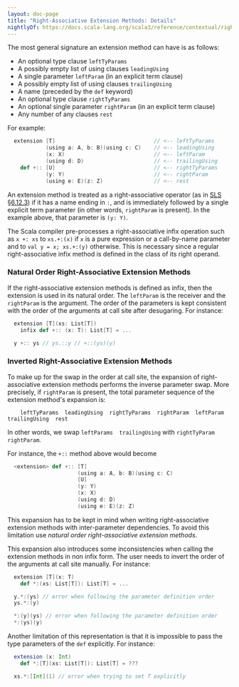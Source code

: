 ```yaml
---
layout: doc-page
title: "Right-Associative Extension Methods: Details"
nightlyOf: https://docs.scala-lang.org/scala3/reference/contextual/right-associative-extension-methods.html
---
```


<!-- In case the names of the clauses are modified, also modify them in ClassLikeSupport, Desugar, and RefinedPrinter -->

The most general signature an extension method can have is as follows:
  - An optional type clause `leftTyParams`
  - A possibly empty list of using clauses `leadingUsing`
  - A single parameter `leftParam` (in an explicit term clause)
  - A possibly empty list of using clauses `trailingUsing`
  - A name (preceded by the `def` keyword)
  - An optional type clause `rightTyParams`
  - An optional single parameter `rightParam` (in an explicit term clause)
  - Any number of any clauses `rest`

For example:

```scala
  extension [T]                               // <-- leftTyParams
            (using a: A, b: B)(using c: C)    // <-- leadingUsing
            (x: X)                            // <-- leftParam
            (using d: D)                      // <-- trailingUsing
    def +:: [U]                               // <-- rightTyParams
            (y: Y)                            // <-- rightParam
            (using e: E)(z: Z)                // <-- rest
```


An extension method is treated as a right-associative operator
(as in [SLS §6.12.3](https://www.scala-lang.org/files/archive/spec/2.13/06-expressions.html#infix-operations))
if it has a name ending in `:`, and is immediately followed by a
single explicit term parameter (in other words, `rightParam` is present). In the example above, that parameter is `(y: Y)`.

The Scala compiler pre-processes a right-associative infix operation such as `x +: xs`
to `xs.+:(x)` if `x` is a pure expression or a call-by-name parameter and to `val y = x; xs.+:(y)` otherwise. This is necessary since a regular right-associative infix method
is defined in the class of its right operand.

### Natural Order Right-Associative Extension Methods
If the right-associative extension methods is defined as infix, then the extension is used in its natural order. The `leftParam` is the receiver and
the `rightParam` is the argument. The order of the parameters is kept consistent with the order of the arguments at call site after desugaring.
For instance:

```scala
  extension [T](xs: List[T])
    infix def +:: (x: T): List[T] = ...

  y +:: ys // ys.::y // +::(ys)(y)
```

### Inverted Right-Associative Extension Methods
To make up for the swap in the order at call site,
the expansion of right-associative extension methods performs the inverse parameter swap. More precisely, if `rightParam` is present, the total parameter sequence
of the extension method's expansion is:

```
    leftTyParams  leadingUsing  rightTyParams  rightParam  leftParam  trailingUsing  rest
```

In other words, we swap `leftParams  trailingUsing` with `rightTyParam  rightParam`.

For instance, the `+::` method above would become

```scala
  <extension> def +:: [T]
                      (using a: A, b: B)(using c: C)
                      [U]
                      (y: Y)
                      (x: X)
                      (using d: D)
                      (using e: E)(z: Z)
```

This expansion has to be kept in mind when writing right-associative extension
methods with inter-parameter dependencies. To avoid this limitation use _natural order right-associative extension methods_.

This expansion also introduces some inconsistencies when calling the extension methods in non infix form. The user needs to invert the order of the arguments at call site manually. For instance:

```scala
  extension [T](x: T)
    def *:(xs: List[T]): List[T] = ...

  y.*:(ys) // error when following the parameter definition order
  ys.*:(y)

  *:(y)(ys) // error when following the parameter definition order
  *:(ys)(y)
```

Another limitation of this representation is that it is impossible to pass the
type parameters of the `def` explicitly. For instance:

```scala
  extension (x: Int)
    def *:[T](xs: List[T]): List[T] = ???

  xs.*:[Int](1) // error when trying to set T explicitly
```
